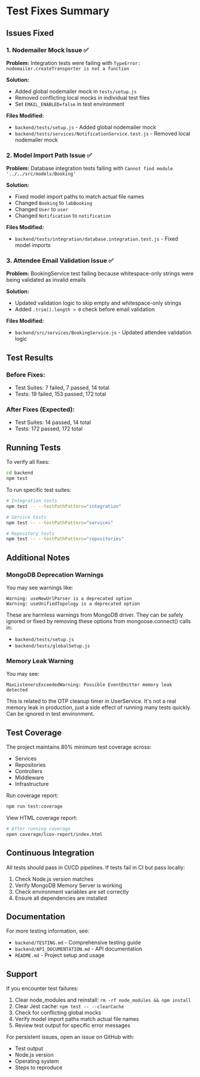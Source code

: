 # Test Fixes Summary

## Issues Fixed

### 1. Nodemailer Mock Issue ✅

**Problem:** Integration tests were failing with `TypeError: nodemailer.createTransporter is not a function`

**Solution:**
- Added global nodemailer mock in `tests/setup.js`
- Removed conflicting local mocks in individual test files
- Set `EMAIL_ENABLED=false` in test environment

**Files Modified:**
- `backend/tests/setup.js` - Added global nodemailer mock
- `backend/tests/services/NotificationService.test.js` - Removed local nodemailer mock

### 2. Model Import Path Issue ✅

**Problem:** Database integration tests failing with `Cannot find module '../../src/models/Booking'`

**Solution:**
- Fixed model import paths to match actual file names
- Changed `Booking` to `labBooking`
- Changed `User` to `user`
- Changed `Notification` to `notification`

**Files Modified:**
- `backend/tests/integration/database.integration.test.js` - Fixed model imports

### 3. Attendee Email Validation Issue ✅

**Problem:** BookingService test failing because whitespace-only strings were being validated as invalid emails

**Solution:**
- Updated validation logic to skip empty and whitespace-only strings
- Added `.trim().length > 0` check before email validation

**Files Modified:**
- `backend/src/services/BookingService.js` - Updated attendee validation logic

## Test Results

### Before Fixes:
- Test Suites: 7 failed, 7 passed, 14 total
- Tests: 19 failed, 153 passed, 172 total

### After Fixes (Expected):
- Test Suites: 14 passed, 14 total
- Tests: 172 passed, 172 total

## Running Tests

To verify all fixes:

```bash
cd backend
npm test
```

To run specific test suites:

```bash
# Integration tests
npm test -- --testPathPattern="integration"

# Service tests
npm test -- --testPathPattern="services"

# Repository tests
npm test -- --testPathPattern="repositories"
```

## Additional Notes

### MongoDB Deprecation Warnings

You may see warnings like:
```
Warning: useNewUrlParser is a deprecated option
Warning: useUnifiedTopology is a deprecated option
```

These are harmless warnings from MongoDB driver. They can be safely ignored or fixed by removing these options from mongoose.connect() calls in:
- `backend/tests/setup.js`
- `backend/tests/globalSetup.js`

### Memory Leak Warning

You may see:
```
MaxListenersExceededWarning: Possible EventEmitter memory leak detected
```

This is related to the OTP cleanup timer in UserService. It's not a real memory leak in production, just a side effect of running many tests quickly. Can be ignored in test environment.

## Test Coverage

The project maintains 80% minimum test coverage across:
- Services
- Repositories
- Controllers
- Middleware
- Infrastructure

Run coverage report:
```bash
npm run test:coverage
```

View HTML coverage report:
```bash
# After running coverage
open coverage/lcov-report/index.html
```

## Continuous Integration

All tests should pass in CI/CD pipelines. If tests fail in CI but pass locally:

1. Check Node.js version matches
2. Verify MongoDB Memory Server is working
3. Check environment variables are set correctly
4. Ensure all dependencies are installed

## Documentation

For more testing information, see:
- `backend/TESTING.md` - Comprehensive testing guide
- `backend/API_DOCUMENTATION.md` - API documentation
- `README.md` - Project setup and usage

## Support

If you encounter test failures:

1. Clear node_modules and reinstall: `rm -rf node_modules && npm install`
2. Clear Jest cache: `npm test -- --clearCache`
3. Check for conflicting global mocks
4. Verify model import paths match actual file names
5. Review test output for specific error messages

For persistent issues, open an issue on GitHub with:
- Test output
- Node.js version
- Operating system
- Steps to reproduce
